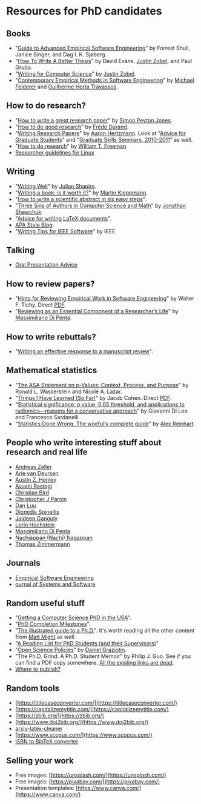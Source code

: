 # Resources for PhD candidates

## Books

* "[Guide to Advanced Empirical Software Engineering](https://www.amazon.com/Guide-Advanced-Empirical-Software-Engineering/dp/184800043X)" by Forrest Shull, Janice Singer, and Dag I. K. Sjøberg.
* "[How To Write A Better Thesis](https://www.amazon.com/Write-Better-Thesis-David-Evans/dp/3319042858/)" by David Evans, [Justin Zobel](https://www.mup.com.au/authors/justin-zobel), and Paul Gruba.
* "[Writing for Computer Science](https://www.amazon.com/Writing-Computer-Science-Justin-Zobel/dp/144716640X/)" by [Justin Zobel](https://www.mup.com.au/authors/justin-zobel).
* "[Contemporary Empirical Methods in Software Engineering](https://www.amazon.com/gp/product/3030324885/)" by [Michael Felderer](http://mfelderer.at/) and [Guilherme Horta Travassos](https://www.cos.ufrj.br/~ght/).

## How to do research?

* "[How to write a great research paper](https://www.microsoft.com/en-us/research/academic-program/write-great-research-paper/)" by [Simon Peyton Jones](https://www.microsoft.com/en-us/research/people/simonpj/).
* "[How to do good research](https://people.csail.mit.edu/fredo/DoGoodResearch.pdf)" by [Frédo Durand](https://people.csail.mit.edu/fredo/student.html).
* "[Writing Research Papers](https://www.dgp.toronto.edu/~hertzman/courses/gradSkills/2010/writing.pdf)" by [Aaron Hertzmann](https://www.dgp.toronto.edu/~hertzman/). Look at "[Advice for Graduate Students](https://www.dgp.toronto.edu/~hertzman/advice/)" and "[Graduate Skills Seminars, 2010-2011](http://www.dgp.toronto.edu/~hertzman/courses/gradSkills/2010/)" as well.
* "[How to do research](https://people.csail.mit.edu/billf/publications/How_To_Do_Research.pdf)" by [William T. Freeman](https://billf.mit.edu/).
* [Researcher guidelines for Linux](https://www.kernel.org/doc/html/latest/process/researcher-guidelines.html)

## Writing

* "[Writing Well](https://www.julian.com/guide/write/first-draft)" by [Julian Shapiro](https://www.julian.com/).
* "[Writing a book: is it worth it?](https://martin.kleppmann.com/2020/09/29/is-book-writing-worth-it.html)" by [Martin Kleppmann](https://martin.kleppmann.com/).
* "[How to write a scientific abstract in six easy steps](https://www.easterbrook.ca/steve/2010/01/how-to-write-a-scientific-abstract-in-six-easy-steps/)".
* "[Three Sins of Authors in Computer Science and Math](http://www.cs.cmu.edu/~jrs/sins.html)" by [Jonathan Shewchuk](http://www.cs.cmu.edu/~jrs/).
* "[Advice for writing LaTeX documents](https://github.com/dspinellis/latex-advice)".
* [APA Style Blog](https://apastyle.apa.org/blog).
* "[Writing Tips for IEEE Software](https://www.computer.org/csdl/magazine/so/write-for-us/14426)" by IEEE.

## Talking

* [Oral Presentation Advice](https://pages.cs.wisc.edu/~markhill/conference-talk.html)

## How to review papers?

* "[Hints for Reviewing Empirical Work in Software Engineering](https://dl.acm.org/doi/10.1023/A%3A1009844119158)" by Walter F. Tichy. Direct [PDF](https://selab.netlab.uky.edu/homepage/papers/tichy-overview.pdf).
* "[Reviewing as an Essential Component of a Researcher’s Life](https://www.dropbox.com/s/cst1m0t7e48chz0/Reviewing.pdf?dl=0#)" by [Massimiliano Di Penta](https://mdipenta.github.io/).

## How to write rebuttals?

* "[Writing an effective response to a manuscript review](https://www.journals.uchicago.edu/doi/full/10.1086/688886)".

## Mathematical statistics

* "[The ASA Statement on p-Values: Context, Process, and Purpose](https://www.tandfonline.com/doi/full/10.1080/00031305.2016.1154108)" by Ronald L. Wasserstein and Nicole A. Lazar.
* "[Things I Have Learned (So Far)](https://doi.apa.org/doiLanding?doi=10.1037%2F0003-066X.45.12.1304)" by Jacob Cohen. Direct [PDF](https://tech.me.holycross.edu/files/2015/03/Cohen_1990.pdf).
* "[Statistical significance: p value, 0.05 threshold, and applications to radiomics—reasons for a conservative approach](https://eurradiolexp.springeropen.com/articles/10.1186/s41747-020-0145-y)" by Giovanni Di Leo and Francesco Sardanelli.
* "[Statistics Done Wrong. The woefully complete guide](https://www.statisticsdonewrong.com/)" by [Alex Reinhart](https://www.refsmmat.com/).

## People who write interesting stuff about research and real life

* [Andreas Zeller](https://andreas-zeller.info/)
* [Arie van Deursen](https://avandeursen.com/)
* [Austin Z. Henley](https://austinhenley.com/)
* [Ayushi Rastogi](https://ayushirastogi.github.io/)
* [Christian Bird](https://www.microsoft.com/en-us/research/people/cbird/)
* [Christopher J Parnin](https://www.chrisparnin.me/)
* [Dan Luu](https://danluu.com/)
* [Diomidis Spinellis](https://www.spinellis.gr/index.html.var)
* [Jaideep Ganguly](https://jganguly.github.io/)
* [Lorin Hochstein](http://lorinhochstein.org/)
* [Massimiliano Di Penta](https://mdipenta.github.io/)
* [Nachiappan (Nachi) Nagappan](https://nachinagappan.github.io/)
* [Thomas Zimmermann](https://thomas-zimmermann.com/)

## Journals

* [Empirical Software Engineering](https://www.springer.com/journal/10664)
* [ournal of Systems and Software](https://www.sciencedirect.com/journal/journal-of-systems-and-software)

## Random useful stuff

* "[Getting a Computer Science PhD in the USA](https://parentheticallyspeaking.org/articles/us-cs-phd-faq/)".
* "[PhD Completion Milestones](https://collaboration.csc.ncsu.edu/laurie/PhD.html)".
* "[The illustrated guide to a Ph.D.](https://matt.might.net/articles/phd-school-in-pictures/)". It's worth reading all the other content from [Matt Might](https://matt.might.net/) as well.
* "[A Reading List for PhD Students (and their Supervisors)](https://www2.dmst.aueb.gr/dds/res/phd/bib.htm)"
* "[Open Science Policies](https://conf.researchr.org/track/icse-2021/icse-2021-open-science-policies)" by [Daniel Graziotin](https://ineed.coffee/).
* "The Ph.D. Grind. A Ph.D. Student Memoir" by Philip J. Guo. See if you can find a PDF copy somewhere. [All the existing links are dead](https://news.ycombinator.com/item?id=17494273).
* [Where to publish?](https://giasuddin.ca/publications/)

## Random tools

* [https://titlecaseconverter.com/](https://titlecaseconverter.com/)
* [https://capitalizemytitle.com/](https://capitalizemytitle.com/)
* [https://zbib.org/](https://zbib.org/)
* [https://www.doi2bib.org/](https://www.doi2bib.org/)
* [arxiv-latex-cleaner](https://github.com/google-research/arxiv-latex-cleaner)
* [https://www.scopus.com/](https://www.scopus.com/)
* [ISBN to BibTeX converter](https://www.bibtex.com/c/isbn-to-bibtex-converter/)

## Selling your work

* Free images: [https://unsplash.com/](https://unsplash.com/)
* Free images: [https://pixabay.com/](https://pixabay.com/)
* Presentation templates: [https://www.canva.com/](https://www.canva.com/)
